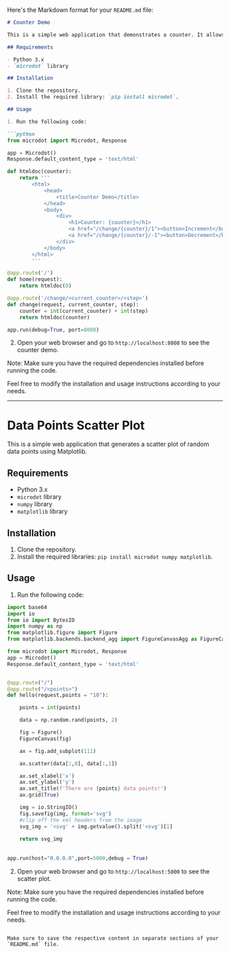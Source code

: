 Here's the Markdown format for your `README.md` file:

```markdown
# Counter Demo

This is a simple web application that demonstrates a counter. It allows you to increment or decrement the counter value.

## Requirements

- Python 3.x
- `microdot` library

## Installation

1. Clone the repository.
2. Install the required library: `pip install microdot`.

## Usage

1. Run the following code:

```python
from microdot import Microdot, Response

app = Microdot()
Response.default_content_type = 'text/html'

def htmldoc(counter):
    return '''
        <html>
            <head>
                <title>Counter Demo</title>
            </head>
            <body>
                <div>
                    <h1>Counter: {counter}</h1>
                    <a href="/change/{counter}/1"><button>Increment</button></a>
                    <a href="/change/{counter}/-1"><button>Decrement</button></a>
                </div>
            </body>
        </html>
        '''

@app.route('/')
def home(request):
    return htmldoc(0)

@app.route('/change/<current_counter>/<step>')
def change(request, current_counter, step):
    counter = int(current_counter) + int(step)
    return htmldoc(counter)

app.run(debug=True, port=8008)
```

2. Open your web browser and go to `http://localhost:8008` to see the counter demo.

Note: Make sure you have the required dependencies installed before running the code.

Feel free to modify the installation and usage instructions according to your needs.

---

# Data Points Scatter Plot

This is a simple web application that generates a scatter plot of random data points using Matplotlib.

## Requirements

- Python 3.x
- `microdot` library
- `numpy` library
- `matplotlib` library

## Installation

1. Clone the repository.
2. Install the required libraries: `pip install microdot numpy matplotlib`.

## Usage

1. Run the following code:

```python
import base64
import io
from io import BytesIO
import numpy as np
from matplotlib.figure import Figure
from matplotlib.backends.backend_agg import FigureCanvasAgg as FigureCanvas

from microdot import Microdot, Response
app = Microdot()
Response.default_content_type = 'text/html'


@app.route("/")
@app.route("/<points>")
def hello(request,points = "10"):

    points = int(points)

    data = np.random.rand(points, 2)

    fig = Figure()
    FigureCanvas(fig)

    ax = fig.add_subplot(111)

    ax.scatter(data[:,0], data[:,1])

    ax.set_xlabel('x')
    ax.set_ylabel('y')
    ax.set_title(f'There are {points} data points!')
    ax.grid(True)

    img = io.StringIO()
    fig.savefig(img, format='svg')
    #clip off the xml headers from the image
    svg_img = '<svg' + img.getvalue().split('<svg')[1]
    
    return svg_img
    
    
app.run(host="0.0.0.0",port=5000,debug = True)
```

2. Open your web browser and go to `http://localhost:5000` to see the scatter plot.

Note: Make sure you have the required dependencies installed before running the code.

Feel free to modify the installation and usage instructions according to your needs.
```

Make sure to save the respective content in separate sections of your `README.md` file.
